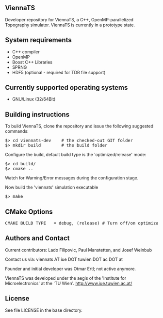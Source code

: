 ViennaTS
--------------------------

Developer repository for ViennaTS, a C++, OpenMP-parallelized Topography simulator.
ViennaTS is currently in a prototype state.

System requirements
--------------------------

* C++ compiler
* OpenMP
* Boost C++ Libraries
* SPRNG 
* HDF5 (optional - required for TDR file support)

Currently supported operating systems
--------------------------
* GNU/Linux (32/64Bit)

Building instructions
--------------------------

To build ViennaTS, clone the repository and issue the following suggested commands:

<pre>
$> cd viennats-dev    # the checked-out GIT folder
$> mkdir build        # the build folder
</pre>

Configure the build, default build type is the 'optimized/release' mode:
<pre>
$> cd build/
$> cmake ..
</pre>
Watch for Warning/Error messages during the configuration stage.

Now build the 'viennats' simulation executable 
<pre>
$> make 
</pre>

CMake Options
--------------------------

<pre>
CMAKE_BUILD_TYPE   = debug, (release) # Turn off/on optimizations (default: release, i.e., optimized mode)
</pre>

Authors and Contact
------------------------

Current contributors: Lado Filipovic, Paul Manstetten, and Josef Weinbub

Contact us via: viennats AT iue DOT tuwien DOT ac DOT at

Founder and initial developer was Otmar Ertl; not active anymore.

ViennaTS was developed under the aegis of the 'Institute for Microelectronics' at the 'TU Wien'.
http://www.iue.tuwien.ac.at/

License
--------------------------
See file LICENSE in the base directory.
